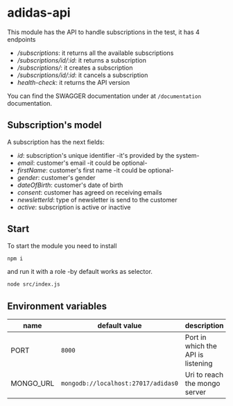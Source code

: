 # adidas-api

This module has the API to handle subscriptions in the test, it has 4 endpoints

- */subscriptions*: it returns all the available subscriptions
- */subscriptions/id/:id*: it returns a subscription
- */subscriptions/*: it creates a subscription
- */subscriptions/id/:id*: it cancels a subscription
- *health-check*: it returns the API version

You can find the SWAGGER documentation under at ```/documentation``` documentation.

## Subscription's model

A subscription has the next fields:

- *id*: subscription's unique identifier -it's provided by the system-
- *email*: customer's email -it could be optional-
- *firstName*: customer's first name -it could be optional-
- *gender*: customer's gender
- *dateOfBirth*: customer's date of birth
- *consent*: customer has agreed on receiving emails
- *newsletterId*: type of newsletter is send to the customer
- *active*: subscription is active or inactive

## Start

To start the module you need to install

```sh
npm i
```

and run it with a role -by default works as selector.

```sh
node src/index.js
```

## Environment variables

| name| default value| description|
|-----|--------------|------------|
|PORT| ```8000```| Port in which the API is listening|
|MONGO_URL|```mongodb://localhost:27017/adidas0```|Uri to reach the mongo server|
